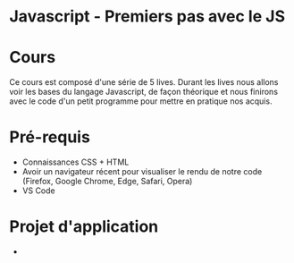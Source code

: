 # Javascript - Premiers pas avec le JS
# Cours
Ce cours est composé d'une série de 5 lives. Durant les lives nous allons voir les bases du langage Javascript, de façon théorique et nous finirons avec le code d'un petit programme pour mettre en pratique nos acquis.

# Pré-requis
- Connaissances CSS + HTML
- Avoir un navigateur récent pour visualiser le rendu de notre code (Firefox, Google Chrome, Edge, Safari, Opera)
- VS Code

# Projet d'application
- 